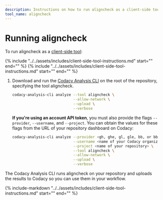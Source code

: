 ```yaml
---
description: Instructions on how to run aligncheck as a client-side tool on Codacy.
tool_name: aligncheck
---
```


# Running aligncheck

To run aligncheck as a [client-side tool](client-side-tools.md):

<!-- NOTE
     include-markdown breaks the final list in two, use include instead. -->
{%
    include "../../assets/includes/client-side-tool-instructions.md"
    start="<!--instructions-ui-setup-start-->"
    end="<!--instructions-ui-setup-end-->"
%}
{%
    include "../../assets/includes/client-side-tool-instructions.md"
    start="<!--instructions-start-->"
    end="<!--instructions-end-->"
%}

1.  Download and run the [Codacy Analysis CLI](https://github.com/codacy/codacy-analysis-cli#install) on the root of the repository, specifying the tool aligncheck.

    ```bash
    codacy-analysis-cli analyze --tool aligncheck \
                                --allow-network \
                                --upload \
                                --verbose
    ```

    **If you're using an account API token**, you must also provide the flags `--provider`, `--username`, and `--project`. You can obtain the values for these flags from the URL of your repository dashboard on Codacy:

    ```bash
    codacy-analysis-cli analyze --provider <gh, ghe, gl, gle, bb, or bbe> \
                                --username <name of your Codacy organization> \
                                --project <name of your repository> \
                                --tool aligncheck \
                                --allow-network \
                                --upload \
                                --verbose
    ```

The Codacy Analysis CLI runs aligncheck on your repository and uploads the results to Codacy so you can use them in your workflow.

{%
    include-markdown "../../assets/includes/client-side-tool-instructions.md"
    start="<!--advanced-start-->"
    end="<!--advanced-end-->"
%}

